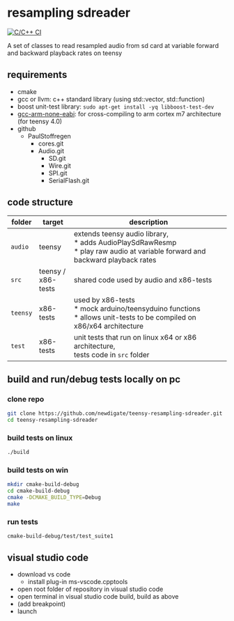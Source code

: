 # resampling sdreader 
[![C/C++ CI](https://github.com/newdigate/teensy-resampling-sdreader/workflows/C/C++%20CI/badge.svg) ](https://github.com/newdigate/teensy-resampling-sdreader/actions)

A set of classes to read resampled audio from sd card at variable forward and backward playback rates on teensy  

## requirements
  * cmake
  * gcc or llvm: c++ standard library (using std::vector, std::function)
  * boost unit-test library: ```sudo apt-get install -yq libboost-test-dev```
  * [gcc-arm-none-eabi](https://developer.arm.com/-/media/Files/downloads/gnu-rm/9-2019q4/RC2.1): for cross-compiling to arm cortex m7 architecture (for teensy 4.0)
  * github
    * PaulStoffregen
      * cores.git
      * Audio.git
        * SD.git
        * Wire.git
        * SPI.git
        * SerialFlash.git
        
## code structure

| folder | target             | description                                                                                                            |
|--------|--------------------|------------------------------------------------------------------------------------------------------------------------|
| ```audio```  | teensy             | extends teensy audio library,<br/> * adds AudioPlaySdRawResmp<br/> * play raw audio at variable forward and backward playback rates |
| ```src```    | teensy / <br/>x86-tests | shared code used by audio and x86-tests                                                                               |
| ```teensy``` | x86-tests          | used by x86-tests <br/> * mock arduino/teensyduino functions <br/> * allows unit-tests to be compiled on x86/x64 architecture  |
| ```test```   | x86-tests          | unit tests that run on linux x64 or x86 architecture, <br/> tests code in ```src``` folder         |
  
## build and run/debug tests locally on pc
### clone repo
``` sh
git clone https://github.com/newdigate/teensy-resampling-sdreader.git
cd teensy-resampling-sdreader
```
### build tests on linux
``` sh
./build
```
### build tests on win
``` sh
mkdir cmake-build-debug
cd cmake-build-debug
cmake -DCMAKE_BUILD_TYPE=Debug
make
```
### run tests
```
cmake-build-debug/test/test_suite1
```

## visual studio code
  * download vs code
    * install plug-in ms-vscode.cpptools
  * open root folder of repository in visual studio code
  * open terminal in visual studio code build, build as above
  * (add breakpoint)
  * launch
